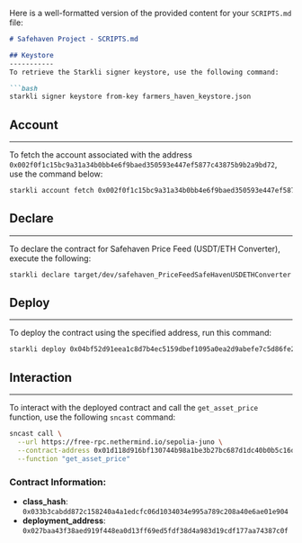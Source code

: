 Here is a well-formatted version of the provided content for your `SCRIPTS.md` file:

```markdown
# Safehaven Project - SCRIPTS.md

## Keystore
-----------
To retrieve the Starkli signer keystore, use the following command:

```bash
starkli signer keystore from-key farmers_haven_keystore.json
```

## Account
--------
To fetch the account associated with the address `0x002f0f1c15bc9a31a34b0bb4e6f9baed350593e447ef5877c43875b9b2a9bd72`, use the command below:

```bash
starkli account fetch 0x002f0f1c15bc9a31a34b0bb4e6f9baed350593e447ef5877c43875b9b2a9bd72 --rpc https://free-rpc.nethermind.io/sepolia-juno --output farmers_haven_account.json
```

## Declare
---------
To declare the contract for Safehaven Price Feed (USDT/ETH Converter), execute the following:

```bash
starkli declare target/dev/safehaven_PriceFeedSafeHavenUSDETHConverter.contract_class.json --rpc https://free-rpc.nethermind.io/sepolia-juno --account safehaven_account.json --keystore safehaven_keystore.json
```

## Deploy
----------
To deploy the contract using the specified address, run this command:

```bash
starkli deploy 0x04bf52d91eea1c8d7b4ec5159dbef1095a0ea2d9abefe7c5d86fe27b064b1d93 --rpc https://free-rpc.nethermind.io/sepolia-juno --account safehaven_account.json --keystore safehaven_keystore.json
```

## Interaction
------------
To interact with the deployed contract and call the `get_asset_price` function, use the following `sncast` command:

```bash
sncast call \
  --url https://free-rpc.nethermind.io/sepolia-juno \
  --contract-address 0x01d118d916bf130744b98a1be3b27bc687d1dc40b0b5c16d462f8a42a75587e2 \
  --function "get_asset_price"
```

### Contract Information:
- **class_hash**: `0x033b3cabdd872c158240a4a1edcfc06d1034034e995a789c208a40e6ae01e904`
- **deployment_address**: `0x027baa43f38aed919f448ea0d13ff69ed5fdf38d4a983d19cdf177aa74387c0f`
```